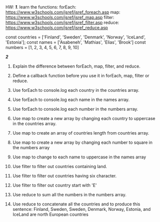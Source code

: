 
HW: 
***1***. learn the functions: 
forEach: https://www.w3schools.com/jsref/jsref_foreach.asp
map:     https://www.w3schools.com/jsref/jsref_map.asp
filter:  https://www.w3schools.com/jsref/jsref_filter.asp
reduce:  https://www.w3schools.com/jsref/jsref_reduce.asp

const countries = ['Finland', 'Sweden', 'Denmark', 'Norway', 'IceLand', 'Estonia'];
const names = ['Asabeneh', 'Mathias', 'Elias', 'Brook']
const numbers = [1, 2, 3, 4, 5, 6, 7, 8, 9, 10]


***2***
1. Explain the difference between forEach, map, filter, and reduce.
2. Define a callback function before you use it in forEach, map, filter or reduce.
3. Use forEach to console.log each country in the countries array.
4. Use forEach to console.log each name in the names array.
5. Use forEach to console.log each number in the numbers array.

6. Use map to create a new array by changing each country to uppercase in the countries array.
7. Use map to create an array of countries length from countries array.
8. Use map to create a new array by changing each number to square in the numbers array
9. Use map to change to each name to uppercase in the names array

10. Use filter to filter out countries containing land.
11. Use filter to filter out countries having six character.
12. Use filter to filter out country start with 'E'

13. Use reduce to sum all the numbers in the numbers array.
14. Use reduce to concatenate all the countries and to produce this sentence: Finland, Sweden, Sweden, Denmark, Norway, Estonia, and IceLand are north European countries

